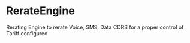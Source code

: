 # RerateEngine
Rerating Engine to rerate Voice, SMS, Data CDRS for a proper control of Tariff configured
